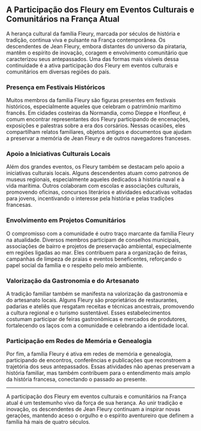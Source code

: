 ## A Participação dos Fleury em Eventos Culturais e Comunitários na França Atual

A herança cultural da família Fleury, marcada por séculos de história e tradição, continua viva e pulsante na França contemporânea. Os descendentes de Jean Fleury, embora distantes do universo da pirataria, mantêm o espírito de inovação, coragem e envolvimento comunitário que caracterizou seus antepassados. Uma das formas mais visíveis dessa continuidade é a ativa participação dos Fleury em eventos culturais e comunitários em diversas regiões do país.

### Presença em Festivais Históricos

Muitos membros da família Fleury são figuras presentes em festivais históricos, especialmente aqueles que celebram o patrimônio marítimo francês. Em cidades costeiras da Normandia, como Dieppe e Honfleur, é comum encontrar representantes dos Fleury participando de encenações, exposições e palestras sobre a era dos corsários. Nessas ocasiões, eles compartilham relatos familiares, objetos antigos e documentos que ajudam a preservar a memória de Jean Fleury e de outros navegadores franceses.

### Apoio a Iniciativas Culturais Locais

Além dos grandes eventos, os Fleury também se destacam pelo apoio a iniciativas culturais locais. Alguns descendentes atuam como patronos de museus regionais, especialmente aqueles dedicados à história naval e à vida marítima. Outros colaboram com escolas e associações culturais, promovendo oficinas, concursos literários e atividades educativas voltadas para jovens, incentivando o interesse pela história e pelas tradições francesas.

### Envolvimento em Projetos Comunitários

O compromisso com a comunidade é outro traço marcante da família Fleury na atualidade. Diversos membros participam de conselhos municipais, associações de bairro e projetos de preservação ambiental, especialmente em regiões ligadas ao mar. Eles contribuem para a organização de feiras, campanhas de limpeza de praias e eventos beneficentes, reforçando o papel social da família e o respeito pelo meio ambiente.

### Valorização da Gastronomia e do Artesanato

A tradição familiar também se manifesta na valorização da gastronomia e do artesanato locais. Alguns Fleury são proprietários de restaurantes, padarias e ateliês que resgatam receitas e técnicas ancestrais, promovendo a cultura regional e o turismo sustentável. Esses estabelecimentos costumam participar de feiras gastronômicas e mercados de produtores, fortalecendo os laços com a comunidade e celebrando a identidade local.

### Participação em Redes de Memória e Genealogia

Por fim, a família Fleury é ativa em redes de memória e genealogia, participando de encontros, conferências e publicações que reconstroem a trajetória dos seus antepassados. Essas atividades não apenas preservam a história familiar, mas também contribuem para o entendimento mais amplo da história francesa, conectando o passado ao presente.

---

A participação dos Fleury em eventos culturais e comunitários na França atual é um testemunho vivo da força de sua herança. Ao unir tradição e inovação, os descendentes de Jean Fleury continuam a inspirar novas gerações, mantendo aceso o orgulho e o espírito aventureiro que definem a família há mais de quatro séculos.